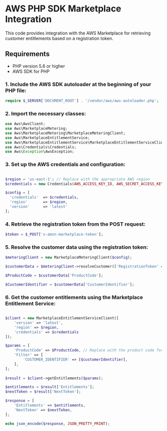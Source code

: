 # AWS PHP SDK Marketplace Integration

This code provides integration with the AWS Marketplace for retrieving customer entitlements based on a registration token.

## Requirements
- PHP version 5.6 or higher
- AWS SDK for PHP

### 1. Include the AWS SDK autoloader at the beginning of your PHP file:

```php 
require $_SERVER['DOCUMENT_ROOT'] . '/vendor/aws/aws-autoloader.php'; `
```

### 2. Import the necessary classes:

``` php
use Aws\AwsClient;
use Aws\MarketplaceMetering;
use Aws\MarketplaceMetering\MarketplaceMeteringClient;
use Aws\MarketplaceEntitlementService;
use Aws\MarketplaceEntitlementService\MarketplaceEntitlementServiceClient;
use Aws\Credentials\Credentials;
use Aws\Exception\AwsException;
```

### 3. Set up the AWS credentials and configuration:

```php

$region = 'us-east-1'; // Replace with the appropriate AWS region
$credentials = new Credentials(AWS_ACCESS_KEY_ID, AWS_SECRET_ACCESS_KEY); // Replace with your AWS credentials

$config = [
  'credentials'  => $credentials,
  'region'       => $region,
  'version'      => 'latest'
];

```

### 4. Retrieve the registration token from the POST request:

```php
$token = $_POST['x-amzn-marketplace-token'];
```

### 5. Resolve the customer data using the registration token:

```php 
$meteringClient = new MarketplaceMeteringClient($config);

$customerData = $meteringClient->resolveCustomer(['RegistrationToken' => $token]);

$ProductCode = $customerData['ProductCode'];

$CustomerIdentifier = $customerData['CustomerIdentifier'];

```

### 6. Get the customer entitlements using the Marketplace Entitlement Service:

```php

$client = new MarketplaceEntitlementServiceClient([
    'version' => 'latest',
    'region' => $region,
    'credentials' => $credentials
]);

$params = [
    'ProductCode' => $ProductCode, // Replace with the product code for which you want to retrieve entitlements
    'Filter' => [
        'CUSTOMER_IDENTIFIER' => [$customerIdentifier],
    ],
];
      
$result = $client->getEntitlements($params);

$entitlements = $result['Entitlements'];
$nextToken = $result['NextToken'];

$response = [
    'Entitlements' => $entitlements,
    'NextToken' => $nextToken,
];

echo json_encode($response, JSON_PRETTY_PRINT);

```
